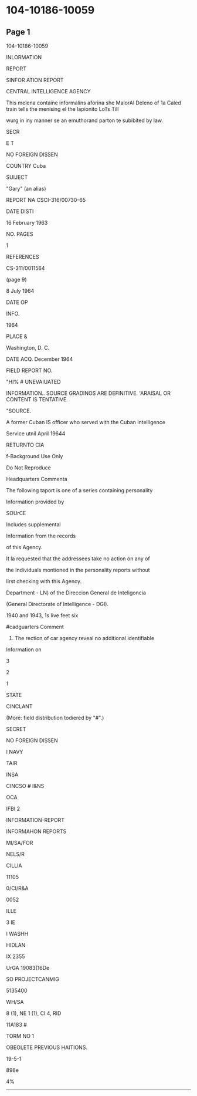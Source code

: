 # 104-10186-10059

## Page 1

104-10186-10059

INLORMATION

REPORT

SINFOR ATION REPORT

CENTRAL INTELLIGENCE AGENCY

This melena containe informalins aforina she MalorAl Deleno of 1a Caled train tells the menising el the lapionito LoTs Till

wurg in iny manner se an emuthorand parton te subibited by law.

SECR

E T

NO FOREIGN DISSEN

COUNTRY Cuba

SUIJECT

"Gary" (an alias)

REPORT NA CSCI-316/00730-65

DATE DISTI

16 February 1963

NO. PAGES

1

REFERENCES

CS-311/0011564

(page 9)

8 July 1964

DATE OP

INFO.

1964

PLACE &

Washington, D. C.

DATE ACQ. December 1964

FIELD REPORT NO.

"HI% # UNEVAIUATED

INFORMATION.. SOURCE GRADINOS ARE DEFINITIVE. 'ARAISAL OR CONTENT IS TENTATIVE.

"SOURCE.

A former Cuban IS officer who served with the Cuban Intelligence

Service utnil April 19644

RETURNTO CIA

f-Background Use Only

Do Not Reproduce

Headquarters Commenta

The following taport is one of a series containing personality

Information provided by

SOUrCE

Includes supplemental

Information from the records

of this Agency.

It la requested that the addressees take no action on any of

the Individuals montioned in the personality reports without

Iirst checking with this Agency.

Department - LN) of the Direccion General de Inteligoncia

(General Directorate of Intelligence - DGI).

1940 and 1943, 1s Iive feet six

#cadguarters Comment

1. The rection of car agency reveal no additional identifiable

Information on

3

2

1

STATE

CINCLANT

(More: field distribution todiered by "#".)

SECRET

NO FOREIGN DISSEN

I NAVY

TAIR

INSA

CINCSO # I&NS

OCA

IFBI 2

INFORMATION-REPORT

INFORMAHON REPORTS

MI/SA/FOR

NELS/R

CILLIA

11105

0/CI/R&A

0052

ILLE

3 IE

I WASHH

HIDLAN

IX 2355

UrGA 19083(16De

SO PROJECTCANMIG

5135400

WH/SA

8 (1), NE 1 (1), CI 4, RID

11A183 #

TORM NO 1

OBEOLETE PREVIOUS HAITIONS.

19-5-1

898e

4%

---

